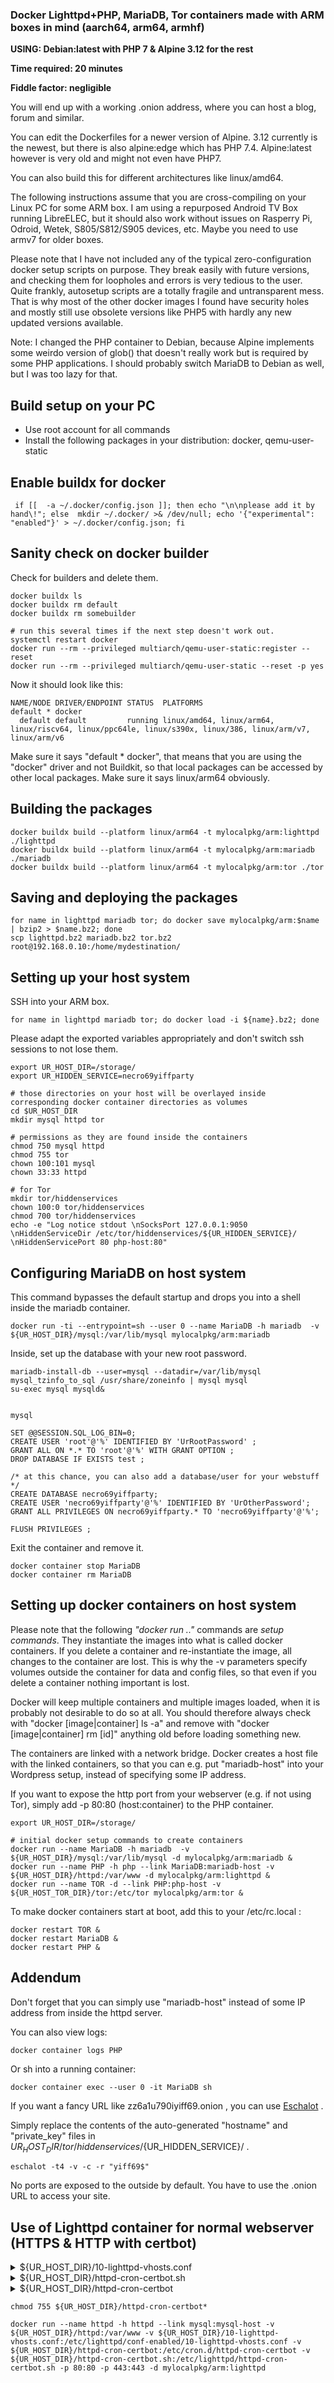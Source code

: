 ### Docker Lighttpd+PHP, MariaDB, Tor containers made with ARM boxes in mind (aarch64, arm64, armhf)

**USING: Debian:latest with PHP 7 & Alpine 3.12 for the rest**

**Time required: 20 minutes**

**Fiddle factor: negligible**

You will end up with a working .onion address, where you can host a blog, forum and similar.

You can edit the Dockerfiles for a newer version of Alpine. 3.12 currently is the newest, but there is also alpine:edge which has PHP 7.4. Alpine:latest however is very old and might not even have PHP7.

You can also build this for different architectures like linux/amd64.

The following instructions assume that you are cross-compiling on your Linux PC for some ARM box. I am using a repurposed Android TV Box running LibreELEC, but it should also work without issues on Rasperry Pi, Odroid, Wetek, S805/S812/S905 devices, etc. Maybe you need to use armv7 for older boxes.

Please note that I have not included any of the typical zero-configuration docker setup scripts on purpose. They break easily with future versions, and checking them for loopholes and errors is very tedious to the user. Quite frankly, autosetup scripts are a totally fragile and untransparent mess. That is why most of the other docker images I found have security holes and mostly still use obsolete versions like PHP5 with hardly any new updated versions available.

Note: I changed the PHP container to Debian, because Alpine implements some weirdo version of glob() that doesn't really work but is required by some PHP applications. I should probably switch MariaDB to Debian as well, but I was too lazy for that.

## Build setup on your PC
* Use root account for all commands
* Install the following packages in your distribution: docker, qemu-user-static


## Enable buildx for docker
```
 if [[  -a ~/.docker/config.json ]]; then echo "\n\nplease add it by hand\!"; else  mkdir ~/.docker/ >& /dev/null; echo '{"experimental": "enabled"}' > ~/.docker/config.json; fi
```


## Sanity check on docker builder

Check for builders and delete them.
```
docker buildx ls
docker buildx rm default
docker buildx rm somebuilder

# run this several times if the next step doesn't work out.
systemctl restart docker
docker run --rm --privileged multiarch/qemu-user-static:register --reset
docker run --rm --privileged multiarch/qemu-user-static --reset -p yes
```

Now it should look like this:
```
NAME/NODE DRIVER/ENDPOINT STATUS  PLATFORMS
default * docker                  
  default default         running linux/amd64, linux/arm64, linux/riscv64, linux/ppc64le, linux/s390x, linux/386, linux/arm/v7, linux/arm/v6
```

Make sure it says "default * docker", that means that you are using the "docker" driver and not Buildkit, so that local packages can be accessed by other local packages.
Make sure it says linux/arm64 obviously.


## Building the packages
``` 
docker buildx build --platform linux/arm64 -t mylocalpkg/arm:lighttpd ./lighttpd
docker buildx build --platform linux/arm64 -t mylocalpkg/arm:mariadb ./mariadb
docker buildx build --platform linux/arm64 -t mylocalpkg/arm:tor ./tor
```


## Saving and deploying the packages
 
```
for name in lighttpd mariadb tor; do docker save mylocalpkg/arm:$name | bzip2 > $name.bz2; done
scp lighttpd.bz2 mariadb.bz2 tor.bz2 root@192.168.0.10:/home/mydestination/
```


## Setting up your host system

SSH into your ARM box.

```
for name in lighttpd mariadb tor; do docker load -i ${name}.bz2; done
```

Please adapt the exported variables appropriately and don't switch ssh sessions to not lose them.

```
export UR_HOST_DIR=/storage/
export UR_HIDDEN_SERVICE=necro69yiffparty

# those directories on your host will be overlayed inside corresponding docker container directories as volumes
cd $UR_HOST_DIR
mkdir mysql httpd tor

# permissions as they are found inside the containers
chmod 750 mysql httpd 
chmod 755 tor
chown 100:101 mysql
chown 33:33 httpd

# for Tor 
mkdir tor/hiddenservices
chown 100:0 tor/hiddenservices
chmod 700 tor/hiddenservices
echo -e "Log notice stdout \nSocksPort 127.0.0.1:9050 \nHiddenServiceDir /etc/tor/hiddenservices/${UR_HIDDEN_SERVICE}/ \nHiddenServicePort 80 php-host:80"
```

## Configuring MariaDB on host system

This command bypasses the default startup and drops you into a shell inside the mariadb container.

```
docker run -ti --entrypoint=sh --user 0 --name MariaDB -h mariadb  -v ${UR_HOST_DIR}/mysql:/var/lib/mysql mylocalpkg/arm:mariadb
```

Inside, set up the database with your new root password.

```
mariadb-install-db --user=mysql --datadir=/var/lib/mysql
mysql_tzinfo_to_sql /usr/share/zoneinfo | mysql mysql
su-exec mysql mysqld&


mysql

SET @@SESSION.SQL_LOG_BIN=0;
CREATE USER 'root'@'%' IDENTIFIED BY 'UrRootPassword' ;
GRANT ALL ON *.* TO 'root'@'%' WITH GRANT OPTION ;
DROP DATABASE IF EXISTS test ;

/* at this chance, you can also add a database/user for your webstuff */
CREATE DATABASE necro69yiffparty;
CREATE USER 'necro69yiffparty'@'%' IDENTIFIED BY 'UrOtherPassword';
GRANT ALL PRIVILEGES ON necro69yiffparty.* TO 'necro69yiffparty'@'%';

FLUSH PRIVILEGES ;
```

Exit the container and remove it. 

```
docker container stop MariaDB
docker container rm MariaDB
```


## Setting up docker containers on host system

Please note that the following *"docker run .."* commands are *setup commands*. They instantiate the images into what is called docker containers. If you delete a container and re-instantiate the image, all changes to the container are lost. This is why the -v parameters specify volumes outside the container for data and config files, so that even if you delete a container nothing important is lost.

Docker will keep multiple containers and multiple images loaded, when it is probably not desirable to do so at all. You should therefore always check with "docker [image|container] ls -a" and remove with "docker [image|container] rm [id]" anything old before loading something new.

The containers are linked with a network bridge. Docker creates a host file with the linked containers, so that you can e.g. put "mariadb-host" into your Wordpress setup, instead of specifying some IP address.

If you want to expose the http port from your webserver (e.g. if not using Tor), simply add -p 80:80 (host:container) to the PHP container.


```
export UR_HOST_DIR=/storage/

# initial docker setup commands to create containers
docker run --name MariaDB -h mariadb  -v ${UR_HOST_DIR}/mysql:/var/lib/mysql -d mylocalpkg/arm:mariadb &
docker run --name PHP -h php --link MariaDB:mariadb-host -v ${UR_HOST_DIR}/httpd:/var/www -d mylocalpkg/arm:lighttpd &
docker run --name TOR -d --link PHP:php-host -v ${UR_HOST_TOR_DIR}/tor:/etc/tor mylocalpkg/arm:tor &
```

To make docker containers start at boot, add this to your /etc/rc.local :

```
docker restart TOR &
docker restart MariaDB &
docker restart PHP &
```


## Addendum

Don't forget that you can simply use "mariadb-host" instead of some IP address from inside the httpd server.

You can also view logs:

```
docker container logs PHP
```

Or sh into a running container:

```
docker container exec --user 0 -it MariaDB sh
```

If you want a fancy URL like zz6a1u790iyiff69.onion , you can use [Eschalot](<https://github.com/ReclaimYourPrivacy/eschalot>) .

Simply replace the contents of the auto-generated "hostname" and "private_key" files in ${UR_HOST_DIR}/tor/hiddenservices/${UR_HIDDEN_SERVICE}/ .


```
eschalot -t4 -v -c -r "yiff69$"
```

No ports are exposed to the outside by default. You have to use the .onion URL to access your site.


## Use of Lighttpd container for normal webserver (HTTPS & HTTP with certbot)


<details>
  <summary> ${UR_HOST_DIR}/10-lighttpd-vhosts.conf</summary>
	
```
$HTTP["host"] =~ "(^|.)realdomainname*\.com\.*$" {
            server.document-root = "/var/www/realdomainname.com/"
}

$HTTP["host"] =~ "(^|.)anotherdommainname*\.com\.*$" {
            server.document-root = "/var/www/anotherdommainname.com/"
}
$SERVER["socket"] == "0.0.0.0:443" {
    ssl.engine = "enable"
		  ssl.pemfile = "/etc/lighttpd/certs/example.com.pem"

	   $HTTP["host"] =~  "(^|.)realdommainname\.com\.*$" {
        	server.document-root = "/var/www/realdomainname.com/"
		       ssl.ca-file = "/etc/letsencrypt/live/realdomainname.com/chain.pem"
		       ssl.pemfile = "/etc/letsencrypt/live/realdomainname.com/merged.pem"
	   }
	   $HTTP["host"] =~  "(^|.)anotherdommainname\.com\.*$" {
        	server.document-root = "/var/www/anotherdommainname.com/"
		       ssl.ca-file = "/etc/letsencrypt/live/anotherdommainname.com/chain.pem"
		       ssl.pemfile = "/etc/letsencrypt/live/anotherdommainname.com/merged.pem"
	   }                  
}
```
</details>

<details>
  <summary> ${UR_HOST_DIR}/httpd-cron-certbot.sh</summary>

```
#!/bin/sh
for i in realdomainname.com anotherdommainname.com; do
	certbot certonly --webroot -w /var/www/$i -d $i --non-interactive --agree-tos -m webadmin@ballerburg9005.33mail.com
	cat /etc/letsencrypt/live/$i/privkey.pem /etc/letsencrypt/live/$i/cert.pem > /etc/letsencrypt/live/$i/merged.pem
done

chown :www-data /etc/letsencrypt
chown :www-data /etc/letsencrypt/live
chmod g+x /etc/letsencrypt
chmod g+x /etc/letsencrypt/live
```
</details>


<details>
  <summary> ${UR_HOST_DIR}/httpd-cron-certbot</summary>

* 00 * * * root /etc/lighttpd/httpd-cron-certbot.sh
</details>


```
chmod 755 ${UR_HOST_DIR}/httpd-cron-certbot*

docker run --name httpd -h httpd --link mysql:mysql-host -v ${UR_HOST_DIR}/httpd:/var/www -v ${UR_HOST_DIR}/10-lighttpd-vhosts.conf:/etc/lighttpd/conf-enabled/10-lighttpd-vhosts.conf -v ${UR_HOST_DIR}/httpd-cron-certbot:/etc/cron.d/httpd-cron-certbot -v ${UR_HOST_DIR}/httpd-cron-certbot.sh:/etc/lighttpd/httpd-cron-certbot.sh -p 80:80 -p 443:443 -d mylocalpkg/arm:lighttpd
```
